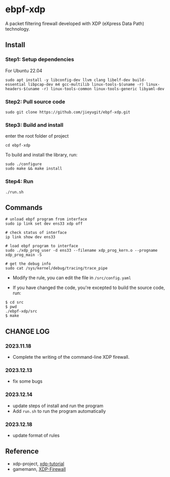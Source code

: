 # ebpf-xdp

A packet filtering firewall developed with XDP (eXpress Data Path) technology.


## Install

### Step1: Setup dependencies

For Ubuntu 22.04

```
sudo apt install -y libconfig-dev llvm clang libelf-dev build-essential libpcap-dev m4 gcc-multilib linux-tools-$(uname -r) linux-headers-$(uname -r) linux-tools-common linux-tools-generic libyaml-dev
```



### Step2: Pull source code

```
sudo git clone https://github.com/jieyugit/ebpf-xdp.git
```



### Step3: Build and install

enter the root folder of project

```
cd ebpf-xdp
```

To build and install the library, run:

```
sudo ./configure
sudo make && make install
```



### Step4: Run

```shell
./run.sh
```




## Commands
```
# unload ebpf program from interface
sudo ip link set dev ens33 xdp off

# check status of interface
ip link show dev ens33

# load ebpf program to interface
sudo ./xdp_prog_user -d ens33 --filename xdp_prog_kern.o --progname xdp_prog_main -S

# get the debug info
sudo cat /sys/kernel/debug/tracing/trace_pipe
```



- Modify the rule, you can edit the file in `/src/config.yaml`



- If you have changed the code, you're excepted to build the source code, run:

```
$ cd src
$ pwd
./ebpf-xdp/src
$ make
```



## CHANGE LOG
### 2023.11.18

- Complete the writing of the command-line XDP firewall.

### 2023.12.13 

- fix some bugs

### 2023.12.14 

- update steps of install and run the program
- Add `run.sh` to run the program automatically

### 2023.12.18
- update format of rules

## Reference
- xdp-project,  [xdp-tutorial](https://github.com/xdp-project/xdp-tutorial)
- gamemann, [XDP-Firewall](https://github.com/gamemann/XDP-Firewall)
